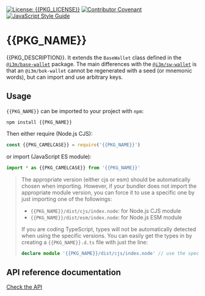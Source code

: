 [![License: {{PKG_LICENSE}}](https://img.shields.io/badge/license-{{PKG_LICENSE}}-green.svg)](LICENSE)
[![Contributor Covenant](https://img.shields.io/badge/Contributor%20Covenant-2.1-4baaaa.svg)](CODE_OF_CONDUCT.md)
[![JavaScript Style Guide](https://img.shields.io/badge/code_style-standard-brightgreen.svg)](https://standardjs.com)

# {{PKG_NAME}}

{{PKG_DESCRIPTION}}. It extends the `BaseWallet` class defined in the [`@i3m/base-wallet`](../base-wallet/) package. The main differences with the [`@i3m/sw-wallet`](../sw-wallet/) is that an `@i3m/bok-wallet` cannot be regenerated with a seed (or mnemonic words), but can import and use arbitrary keys.

## Usage

`{{PKG_NAME}}` can be imported to your project with `npm`:

```console
npm install {{PKG_NAME}}
```

Then either require (Node.js CJS):

```javascript
const {{PKG_CAMELCASE}} = require('{{PKG_NAME}}')
```

or import (JavaScript ES module):

```javascript
import * as {{PKG_CAMELCASE}} from '{{PKG_NAME}}'
```

> The appropriate version (either cjs or esm) should be automatically chosen when importing. However, if your bundler does not import the appropriate module version, you can force it to use a specific one by just importing one of the followings:
>
> - `{{PKG_NAME}}/dist/cjs/index.node`: for Node.js CJS module
> - `{{PKG_NAME}}/dist/esm/index.node`: for Node.js ESM module
>
> If you are coding TypeScript, types will not be automatically detected when using the specific versions. You can easily get the types in by creating a `{{PKG_NAME}}.d.ts` file with just the line:
>
> ```typescript
> declare module '{{PKG_NAME}}/dist/cjs/index.node' // use the specific file you were importing
> ```

## API reference documentation

[Check the API](../../docs/API.md)
